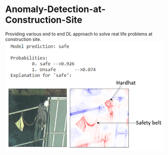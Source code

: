 # Anomaly-Detection-at-Construction-Site
Providing various end to end DL approach to solve real life problems at construction site.
![](images/Worker%20Safe.png)
